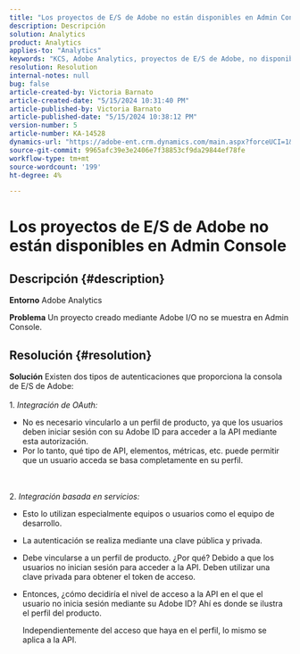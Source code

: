 ```yaml
---
title: "Los proyectos de E/S de Adobe no están disponibles en Admin Console"
description: Descripción
solution: Analytics
product: Analytics
applies-to: "Analytics"
keywords: "KCS, Adobe Analytics, proyectos de E/S de Adobe, no disponibles, Admin Console, integración de OAuth, integración basada en servicios"
resolution: Resolution
internal-notes: null
bug: false
article-created-by: Victoria Barnato
article-created-date: "5/15/2024 10:31:40 PM"
article-published-by: Victoria Barnato
article-published-date: "5/15/2024 10:38:12 PM"
version-number: 5
article-number: KA-14528
dynamics-url: "https://adobe-ent.crm.dynamics.com/main.aspx?forceUCI=1&pagetype=entityrecord&etn=knowledgearticle&id=676be7df-0a13-ef11-9f8a-6045bd006c82"
source-git-commit: 9965afc39e3e2406e7f38853cf9da29844ef78fe
workflow-type: tm+mt
source-wordcount: '199'
ht-degree: 4%

---
```


# Los proyectos de E/S de Adobe no están disponibles en Admin Console

## Descripción {#description}


<b>Entorno</b>
Adobe Analytics

<b>Problema</b>
Un proyecto creado mediante Adobe I/O no se muestra en Admin Console.


## Resolución {#resolution}


<b>Solución</b>
Existen dos tipos de autenticaciones que proporciona la consola de E/S de Adobe:
<br><br>1. *Integración de OAuth:*
- No es necesario vincularlo a un perfil de producto, ya que los usuarios deben iniciar sesión con su Adobe ID para acceder a la API mediante esta autorización.
- Por lo tanto, qué tipo de API, elementos, métricas, etc. puede permitir que un usuario acceda se basa completamente en su perfil.

<br><br>2. *Integración basada en servicios:*
- Esto lo utilizan especialmente equipos o usuarios como el equipo de desarrollo.


- La autenticación se realiza mediante una clave pública y privada.


- Debe vincularse a un perfil de producto. ¿Por qué? Debido a que los usuarios no inician sesión para acceder a la API. Deben utilizar una clave privada para obtener el token de acceso.
- Entonces, ¿cómo decidiría el nivel de acceso a la API en el que el usuario no inicia sesión mediante su Adobe ID? Ahí es donde se ilustra el perfil del producto.

  Independientemente del acceso que haya en el perfil, lo mismo se aplica a la API.



